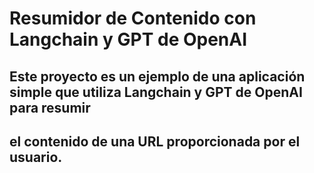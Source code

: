 # Resumidor de Contenido con Langchain y GPT de OpenAI

## Este proyecto es un ejemplo de una aplicación simple que utiliza Langchain y GPT de OpenAI para resumir
## el contenido de una URL proporcionada por el usuario.
